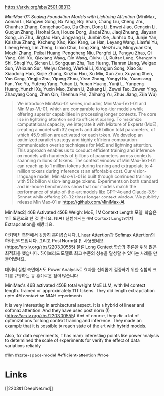 https://arxiv.org/abs/2501.08313

*MiniMax-01: Scaling Foundation Models with Lightning Attention* (MiniMax, Aonian Li, Bangwei Gong, Bo Yang, Boji Shan, Chang Liu, Cheng Zhu, Chunhao Zhang, Congchao Guo, Da Chen, Dong Li, Enwei Jiao, Gengxin Li, Guojun Zhang, Haohai Sun, Houze Dong, Jiadai Zhu, Jiaqi Zhuang, Jiayuan Song, Jin Zhu, Jingtao Han, Jingyang Li, Junbin Xie, Junhao Xu, Junjie Yan, Kaishun Zhang, Kecheng Xiao, Kexi Kang, Le Han, Leyang Wang, Lianfei Yu, Liheng Feng, Lin Zheng, Linbo Chai, Long Xing, Meizhi Ju, Mingyuan Chi, Mozhi Zhang, Peikai Huang, Pengcheng Niu, Pengfei Li, Pengyu Zhao, Qi Yang, Qidi Xu, Qiexiang Wang, Qin Wang, Qiuhui Li, Ruitao Leng, Shengmin Shi, Shuqi Yu, Sichen Li, Songquan Zhu, Tao Huang, Tianrun Liang, Weigao Sun, Weixuan Sun, Weiyu Cheng, Wenkai Li, Xiangjun Song, Xiao Su, Xiaodong Han, Xinjie Zhang, Xinzhu Hou, Xu Min, Xun Zou, Xuyang Shen, Yan Gong, Yingjie Zhu, Yipeng Zhou, Yiran Zhong, Yongyi Hu, Yuanxiang Fan, Yue Yu, Yufeng Yang, Yuhao Li, Yunan Huang, Yunji Li, Yunpeng Huang, Yunzhi Xu, Yuxin Mao, Zehan Li, Zekang Li, Zewei Tao, Zewen Ying, Zhaoyang Cong, Zhen Qin, Zhenhua Fan, Zhihang Yu, Zhuo Jiang, Zijia Wu)

> We introduce MiniMax-01 series, including MiniMax-Text-01 and MiniMax-VL-01, which are comparable to top-tier models while offering superior capabilities in processing longer contexts. The core lies in lightning attention and its efficient scaling. To maximize computational capacity, we integrate it with Mixture of Experts (MoE), creating a model with 32 experts and 456 billion total parameters, of which 45.9 billion are activated for each token. We develop an optimized parallel strategy and highly efficient computation-communication overlap techniques for MoE and lightning attention. This approach enables us to conduct efficient training and inference on models with hundreds of billions of parameters across contexts spanning millions of tokens. The context window of MiniMax-Text-01 can reach up to 1 million tokens during training and extrapolate to 4 million tokens during inference at an affordable cost. Our vision-language model, MiniMax-VL-01 is built through continued training with 512 billion vision-language tokens. Experiments on both standard and in-house benchmarks show that our models match the performance of state-of-the-art models like GPT-4o and Claude-3.5-Sonnet while offering 20-32 times longer context window. We publicly release MiniMax-01 at https://github.com/MiniMax-AI.

MiniMax의 46B Activated 456B Weight MoE, 1M Context Length 모델. 학습은 11T 토큰으로 한 것 같네요. NIAH 실험에서는 4M Context Length까지 Extrapolation을 해봤네요.

아키텍처 측면에서 굉장히 흥미롭습니다. Linear Attention과 Softmax Attention의 하이브리드입니다. 그리고 Post Norm을 (!) 사용했네요. (https://arxiv.org/abs/2203.00555) 물론 Long Context 학습과 추론을 위해 많은 최적화를 했습니다. 하이브리드 모델로 최고 수준의 성능을 달성할 수 있다는 사례를 만들어냈네요.

데이터 실험 측면에서도 Power Analysis로 효과를 신뢰롭게 검증하기 위한 실험의 크기를 규명하는 등 흥미로운 점이 많습니다.

<english>
MiniMax's 46B activated 456B total weight MoE LLM, with 1M context length. Trained on approximately 11T tokens. They did length extrapolation upto 4M context on NIAH experiments.

It is very interesting in architectural aspect. It is a hybrid of linear and softmax attention. And they have used post norm (!) (https://arxiv.org/abs/2203.00555) And of course, they did a lot of optimizations for long context training and inference. They made an example that it is possible to reach state of the art with hybrid models.

Also, for data experiments, it has many interesting points like power analysis to determined the scale of experiments for verify the effect of data variations reliably.
</english>

#llm #state-space-model #efficient-attention #moe

# Links

[[220301 DeepNet.md]]